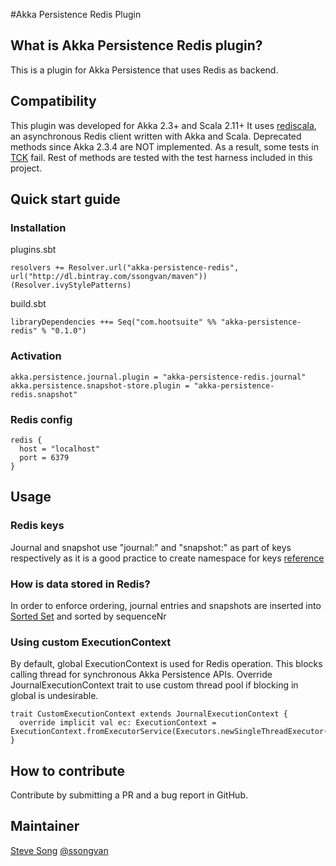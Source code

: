 #Akka Persistence Redis Plugin

## What is Akka Persistence Redis plugin?
This is a plugin for Akka Persistence that uses Redis as backend.
 
## Compatibility
This plugin was developed for Akka 2.3+ and Scala 2.11+
It uses [rediscala](https://github.com/etaty/rediscala), an asynchronous Redis client written with Akka and Scala.
Deprecated methods since Akka 2.3.4 are NOT implemented. As a result, some tests in [TCK](http://doc.akka.io/docs/akka/snapshot/scala/persistence.html#Plugin_TCK) fail.
Rest of methods are tested with the test harness included in this project.  

## Quick start guide
### Installation
plugins.sbt
```
resolvers += Resolver.url("akka-persistence-redis", url("http://dl.bintray.com/ssongvan/maven"))(Resolver.ivyStylePatterns)
```
build.sbt
```
libraryDependencies ++= Seq("com.hootsuite" %% "akka-persistence-redis" % "0.1.0")
```
### Activation
```
akka.persistence.journal.plugin = "akka-persistence-redis.journal"
akka.persistence.snapshot-store.plugin = "akka-persistence-redis.snapshot"
```
### Redis config
```
redis {
  host = "localhost"
  port = 6379
}
```

## Usage
### Redis keys
Journal and snapshot use "journal:" and "snapshot:" as part of keys respectively as it is a good practice to create namespace for keys [reference](https://redislabs.com/blog/5-key-takeaways-for-developing-with-redis)
  
### How is data stored in Redis?
In order to enforce ordering, journal entries and snapshots are inserted into [Sorted Set](http://redis.io/commands#sorted_set) and sorted by sequenceNr
 
### Using custom ExecutionContext
By default, global ExecutionContext is used for Redis operation. This blocks calling thread for synchronous Akka Persistence APIs.
Override JournalExecutionContext trait to use custom thread pool if blocking in global is undesirable.
```
trait CustomExecutionContext extends JournalExecutionContext {
  override implicit val ec: ExecutionContext = ExecutionContext.fromExecutorService(Executors.newSingleThreadExecutor())
}
```

## How to contribute
Contribute by submitting a PR and a bug report in GitHub. 

## Maintainer
[Steve Song](https://github.com/ssong-van) [@ssongvan](https://twitter.com/ssongvan)
